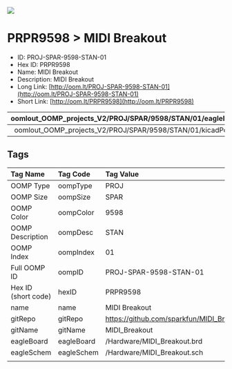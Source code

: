 


  
![][im]
# PRPR9598 > MIDI Breakout

- ID: PROJ-SPAR-9598-STAN-01
- Hex ID: PRPR9598
- Name: MIDI Breakout
- Description: MIDI Breakout
- Long Link: [http://oom.lt/PROJ-SPAR-9598-STAN-01](http://oom.lt/PROJ-SPAR-9598-STAN-01)
- Short Link: [http://oom.lt/PRPR9598](http://oom.lt/PRPR9598)
  

|oomlout_OOMP_projects_V2/PROJ/SPAR/9598/STAN/01/eagleImage.png|oomlout_OOMP_projects_V2/PROJ/SPAR/9598/STAN/01/eagleSchemImage.png|oomlout_OOMP_projects_V2/PROJ/SPAR/9598/STAN/01/kicadPcb3dFront.png|oomlout_OOMP_projects_V2/PROJ/SPAR/9598/STAN/01/kicadPcb3dBack.png|
| :---: | :---: | :---: | :---: |
|oomlout_OOMP_projects_V2/PROJ/SPAR/9598/STAN/01/kicadPcb3d.png||||

## Tags
  

|Tag Name|Tag Code|Tag Value|
| :--- | :--- | :--- |
|OOMP Type|oompType|PROJ|
|OOMP Size|oompSize|SPAR|
|OOMP Color|oompColor|9598|
|OOMP Description|oompDesc|STAN|
|OOMP Index|oompIndex|01|
|Full OOMP ID|oompID|PROJ-SPAR-9598-STAN-01|
|Hex ID (short code)|hexID|PRPR9598|
|name|name|MIDI Breakout|
|gitRepo|gitRepo|https://github.com/sparkfun/MIDI_Breakout|
|gitName|gitName|MIDI_Breakout|
|eagleBoard|eagleBoard|/Hardware/MIDI_Breakout.brd|
|eagleSchem|eagleSchem|/Hardware/MIDI_Breakout.sch|
||||



[im]: PROJ/SPAR/9598/STAN/01/kicadPcb3d_450.png
